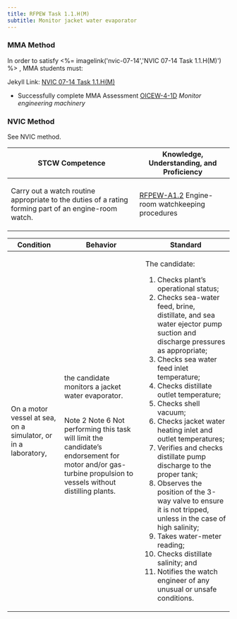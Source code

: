 ```yaml
---
title: RFPEW Task 1.1.H(M) 
subtitle: Monitor jacket water evaporator
---
```



### MMA Method

In order to satisfy <%= imagelink('nvic-07-14','NVIC 07-14  Task  1.1.H(M)') %> , MMA students must:

Jekyll Link: [NVIC 07-14  Task  1.1.H(M)](/stcw23/assets/images/nvic-07-14.pdf)

* Successfully complete MMA Assessment  [OICEW-4-1D](OICEW-4-1D) *Monitor engineering machinery*


### NVIC Method

<a onclick="togglevisibility('nvic_methods')" >See NVIC method.</a>

<div id='nvic_methods' class='hide'>

<table>
<thead>
<tr>
<th class='forty'> STCW Competence </th>
<th class='sixty'> Knowledge, Understanding, and Proficiency </th>
</tr>
</thead>




<tbody>
<tr><td markdown='1'>

Carry out a watch routine appropriate to the duties of a rating forming part of an engine-room watch.

</td><td markdown='1'>

[RFPEW-A1.2](../../tables/34.html#RFPEW-A1.2) Engine-room watchkeeping procedures

</td></tr>


</tbody>
</table>


<table>
<thead>
<tr><th class='twenty'>  Condition </th><th class='twenty'> Behavior </th><th  class='sixty'>Standard </th></tr>
</thead>
<tbody >



<tr><td markdown='1'>

On a motor vessel at sea, on a simulator, or in a laboratory,

</td><td markdown='1'>

the candidate monitors a jacket water evaporator.

<br>

<div class="tooltip">Note 2 Note 6
<span class="tooltiptext">
Not performing this task will limit the candidate’s endorsement for motor and/or gas-turbine propulsion to vessels without distilling plants.

</span>
</div>


</td><td markdown='1'>

The candidate:

1. Checks plant’s operational status;
2. Checks sea-water feed, brine, distillate, and sea water ejector pump suction and discharge pressures as appropriate;
3. Checks sea water feed inlet temperature;
4. Checks distillate outlet temperature;
5. Checks shell vacuum;
6. Checks jacket water heating inlet and outlet temperatures;
7. Verifies and checks distillate pump discharge to the proper tank;
8. Observes the position of the 3-way valve to ensure it is not tripped, unless in the case of high salinity;
9. Takes water-meter reading;
10. Checks distillate salinity; and
11. Notifies the watch engineer of any unusual or unsafe conditions.

</td></tr>
</tbody>
</table>
</div>
